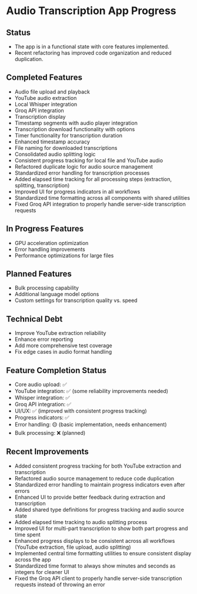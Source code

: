 # Audio Transcription App Progress

## Status
- The app is in a functional state with core features implemented.
- Recent refactoring has improved code organization and reduced duplication.

## Completed Features
- Audio file upload and playback
- YouTube audio extraction
- Local Whisper integration
- Groq API integration
- Transcription display
- Timestamp segments with audio player integration
- Transcription download functionality with options
- Timer functionality for transcription duration
- Enhanced timestamp accuracy
- File naming for downloaded transcriptions 
- Consolidated audio splitting logic
- Consistent progress tracking for local file and YouTube audio
- Refactored duplicate logic for audio source management
- Standardized error handling for transcription processes
- Added elapsed time tracking for all processing steps (extraction, splitting, transcription)
- Improved UI for progress indicators in all workflows
- Standardized time formatting across all components with shared utilities
- Fixed Groq API integration to properly handle server-side transcription requests

## In Progress Features
- GPU acceleration optimization
- Error handling improvements
- Performance optimizations for large files

## Planned Features
- Bulk processing capability
- Additional language model options
- Custom settings for transcription quality vs. speed

## Technical Debt
- Improve YouTube extraction reliability
- Enhance error reporting
- Add more comprehensive test coverage
- Fix edge cases in audio format handling

## Feature Completion Status
- Core audio upload: ✅
- YouTube integration: ✅ (some reliability improvements needed)
- Whisper integration: ✅
- Groq API integration: ✅
- UI/UX: ✅ (improved with consistent progress tracking)
- Progress indicators: ✅
- Error handling: 🟡 (basic implementation, needs enhancement)
- Bulk processing: ❌ (planned)

## Recent Improvements
- Added consistent progress tracking for both YouTube extraction and transcription
- Refactored audio source management to reduce code duplication
- Standardized error handling to maintain progress indicators even after errors
- Enhanced UI to provide better feedback during extraction and transcription
- Added shared type definitions for progress tracking and audio source state
- Added elapsed time tracking to audio splitting process
- Improved UI for multi-part transcription to show both part progress and time spent
- Enhanced progress displays to be consistent across all workflows (YouTube extraction, file upload, audio splitting)
- Implemented central time formatting utilities to ensure consistent display across the app
- Standardized time format to always show minutes and seconds as integers for cleaner UI
- Fixed the Groq API client to properly handle server-side transcription requests instead of throwing an error 